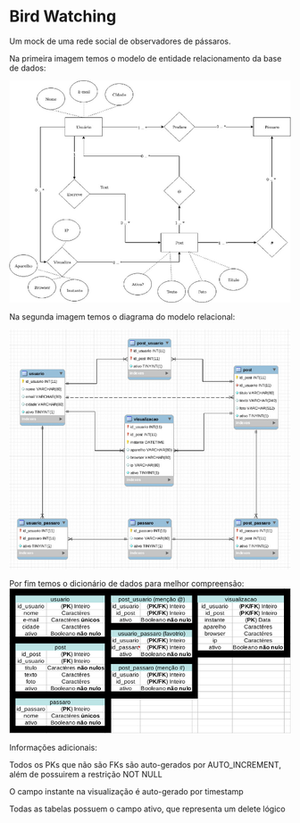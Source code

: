 # Bird Watching

Um mock de uma rede social de observadores de pássaros.

Na primeira imagem temos o modelo de entidade relacionamento da base de dados:

![Modelo_Entidade-Relacionamento](imgs/Modelo_Entidade-Relacionamento.jpeg)

Na segunda imagem temos o diagrama do modelo relacional:

![Diagrama_do_modelo_relacional](imgs/Diagrama_do_modelo_relacional.jpeg)

Por fim temos o dicionário de dados para melhor compreensão:
![dicionario_de_dados.png](imgs/dicionario_de_dados.png)

Informações adicionais:

Todos os PKs que não são FKs são auto-gerados por AUTO_INCREMENT, além de possuirem a restrição NOT NULL

O campo instante na visualização é auto-gerado por timestamp

Todas as tabelas possuem o campo ativo, que representa um delete lógico
